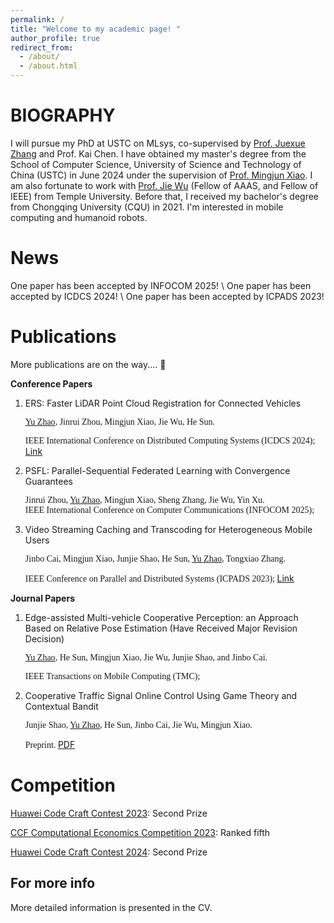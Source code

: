 ```yaml
---
permalink: /
title: "Welcome to my academic page! "
author_profile: true
redirect_from: 
  - /about/
  - /about.html
---
```


BIOGRAPHY
======
I will pursue my PhD at USTC on MLsys, co-supervised by [Prof. Juexue Zhang](https://snowzjx.me) and Prof. Kai Chen. I have obtained my master's degree from the School of Computer Science, University of Science and Technology of China (USTC) in June 2024 under the supervision of [Prof. Mingjun Xiao](http://staff.ustc.edu.cn/~xiaomj/).  I am also fortunate to work with [Prof. Jie Wu](https://cis.temple.edu/~wu/) (Fellow of AAAS, and Fellow of IEEE) from Temple University. Before that, I received my bachelor's degree from Chongqing University (CQU) in 2021. I'm interested in mobile computing and humanoid robots.                    


News
=====
One paper has been accepted by INFOCOM 2025! \\
One paper has been accepted by ICDCS 2024! \\
One paper has been accepted by ICPADS 2023!

Publications
======
More publications are on the way.... :horse_racing:

**Conference Papers**

1. ERS: Faster LiDAR Point Cloud Registration for Connected Vehicles

   <font face="Times New Roman">

   <u>Yu Zhao</u>, Jinrui Zhou, Mingjun Xiao, Jie Wu, He Sun.<br />

   IEEE International Conference on Distributed Computing Systems (ICDCS 2024);
   </font>
   [Link](https://ieeexplore.ieee.org/document/10630930)
   
2. PSFL: Parallel-Sequential Federated Learning with Convergence Guarantees
   
   <font face="Times New Roman">

   Jinrui Zhou, <u>Yu Zhao</u>, Mingjun Xiao, Sheng Zhang, Jie Wu, Yin Xu.<br />
   IEEE International Conference on Computer Communications (INFOCOM 2025);
   </font>

3. Video Streaming Caching and Transcoding for Heterogeneous Mobile Users

   <font face="Times New Roman">

   Jinbo Cai, Mingjun Xiao, Junjie Shao, He Sun, <u>Yu Zhao</u>, Tongxiao Zhang.<br />

   IEEE Conference on Parallel and Distributed Systems (ICPADS 2023);
   </font>
   [Link](https://ieeexplore.ieee.org/document/10476058)


   
**Journal Papers** 

1. Edge-assisted Multi-vehicle Cooperative Perception: an Approach Based on Relative Pose Estimation (Have Received Major Revision Decision)

   <font face="Times New Roman"><u>Yu Zhao</u>, He Sun, Mingjun Xiao, Jie Wu, Junjie Shao, and Jinbo Cai.<br />

   IEEE Transactions on Mobile Computing (TMC); 
   </font>
   
2. Cooperative Traffic Signal Online Control Using Game Theory and Contextual Bandit

   <font face="Times New Roman">

   Junjie Shao, <u>Yu Zhao</u>, He Sun, Jinbo Cai, Jie Wu, Mingjun Xiao.<br />
   
   Preprint.
   </font>
   [PDF](../files/Cooperative_Traffic_Signal_Online_Control.pdf)


Competition
======

[Huawei Code Craft Contest 2023](https://www.huaweicloud.com/special/codecraft2023.html): Second Prize

[CCF Computational Economics Competition 2023](http://www.jidiai.cn/ccf_2023/): Ranked fifth

[Huawei Code Craft Contest 2024](https://developer.huaweicloud.com/codecraft2024): Second Prize



For more info
------
More detailed information is presented in the CV.
